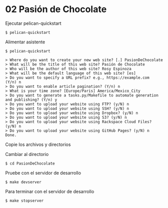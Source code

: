 
# 02 Pasión de Chocolate

Ejecutar pelican-quickstart

    $ pelican-quickstart

Alimentar asistente

    $ pelican-quickstart

    > Where do you want to create your new web site? [.] PasionDeChocolate
    > What will be the title of this web site? Pasión de Chocolate
    > Who will be the author of this web site? Rosy Espinoza
    > What will be the default language of this web site? [es]
    > Do you want to specify a URL prefix? e.g., https://example.com   (Y/n) n
    > Do you want to enable article pagination? (Y/n) n
    > What is your time zone? [Europe/Paris] America/Mexico_City
    > Do you want to generate a tasks.py/Makefile to automate generation and publishing? (Y/n) y
    > Do you want to upload your website using FTP? (y/N) n
    > Do you want to upload your website using SSH? (y/N) n
    > Do you want to upload your website using Dropbox? (y/N) n
    > Do you want to upload your website using S3? (y/N) n
    > Do you want to upload your website using Rackspace Cloud Files? (y/N) n
    > Do you want to upload your website using GitHub Pages? (y/N) n
    Done.

Copie los archivos y directorios

Cambiar al directorio

    $ cd PasionDeChocolate

Pruebe con el servidor de desarrollo

    $ make devserver

Para terminar con el servidor de desarrollo

    $ make stopserver
